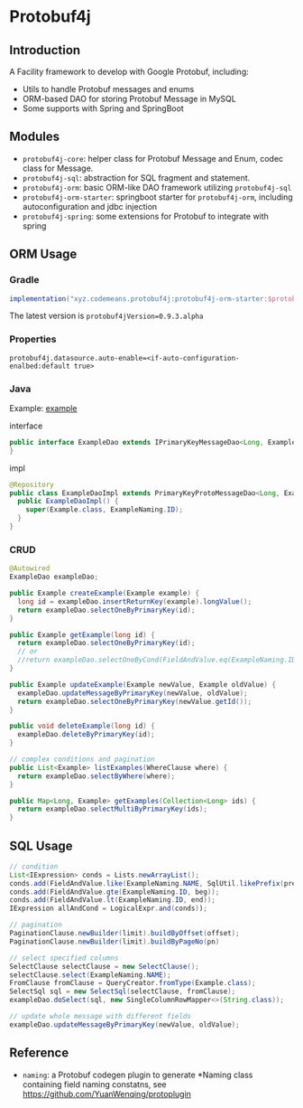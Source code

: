 # Protobuf4j

## Introduction

A Facility framework to develop with Google Protobuf, including:

* Utils to handle Protobuf messages and enums
* ORM-based DAO for storing Protobuf Message in MySQL
* Some supports with Spring and SpringBoot

## Modules

* `protobuf4j-core`: helper class for Protobuf Message and Enum, codec class for Message.
* `protobuf4j-sql`: abstraction for SQL fragment and statement.
* `protobuf4j-orm`: basic ORM-like DAO framework utilizing `protobuf4j-sql`
* `protobuf4j-orm-starter`: springboot starter for `protobuf4j-orm`, including autoconfiguration and jdbc injection
* `protobuf4j-spring`: some extensions for Protobuf to integrate with spring

## ORM Usage

### Gradle

~~~groovy
implementation("xyz.codemeans.protobuf4j:protobuf4j-orm-starter:$protobuf4jVersion")
~~~

The latest version is `protobuf4jVersion=0.9.3.alpha`

### Properties

~~~properties
protobuf4j.datasource.auto-enable=<if-auto-configuration-enalbed:default true>
~~~

### Java

Example: [example](example/src/main)

interface

~~~java
public interface ExampleDao extends IPrimaryKeyMessageDao<Long, Example> {
}
~~~

impl

~~~java
@Repository
public class ExampleDaoImpl extends PrimaryKeyProtoMessageDao<Long, Example> implements ExampleDao {
  public ExampleDaoImpl() {
    super(Example.class, ExampleNaming.ID);
  }
}
~~~

### CRUD

~~~java
@Autowired
ExampleDao exampleDao;

public Example createExample(Example example) {
  long id = exampleDao.insertReturnKey(example).longValue();
  return exampleDao.selectOneByPrimaryKey(id);
}

public Example getExample(long id) {
  return exampleDao.selectOneByPrimaryKey(id);
  // or
  //return exampleDao.selectOneByCond(FieldAndValue.eq(ExampleNaming.ID, id));
}

public Example updateExample(Example newValue, Example oldValue) {
  exampleDao.updateMessageByPrimaryKey(newValue, oldValue);
  return exampleDao.selectOneByPrimaryKey(newValue.getId());
}

public void deleteExample(long id) {
  exampleDao.deleteByPrimaryKey(id);
}

// complex conditions and pagination
public List<Example> listExamples(WhereClause where) {
  return exampleDao.selectByWhere(where);
}

public Map<Long, Example> getExamples(Collection<Long> ids) {
  return exampleDao.selectMultiByPrimaryKey(ids);
}
~~~

## SQL Usage

~~~java
// condition
List<IExpression> conds = Lists.newArrayList();
conds.add(FieldAndValue.like(ExampleNaming.NAME, SqlUtil.likePrefix(prefix)));
conds.add(FieldAndValue.gte(ExampleNaming.ID, beg));
conds.add(FieldAndValue.lt(ExampleNaming.ID, end));
IExpression allAndCond = LogicalExpr.and(conds));

// pagination
PaginationClause.newBuilder(limit).buildByOffset(offset);
PaginationClause.newBuilder(limit).buildByPageNo(pn)

// select specified columns
SelectClause selectClause = new SelectClause();
selectClause.select(ExampleNaming.NAME);
FromClause fromClause = QueryCreator.fromType(Example.class);
SelectSql sql = new SelectSql(selectClause, fromClause);
exampleDao.doSelect(sql, new SingleColumnRowMapper<>(String.class));

// update whole message with different fields
exampleDao.updateMessageByPrimaryKey(newValue, oldValue);

~~~



## Reference

* `naming`: a Protobuf codegen plugin to generate *Naming class containing field naming constatns, see <https://github.com/YuanWenqing/protoplugin>

